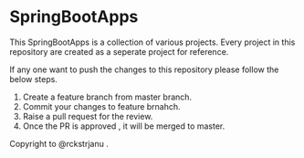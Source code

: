 # SpringBootApps
This SpringBootApps is a collection of various projects. Every project in this repository are created as a seperate project for reference.

If any one want to push the changes to this repository please follow the below steps.
1. Create a feature branch from master branch.
2. Commit your changes to feature brnahch.
3. Raise a pull request for the review.
4. Once the PR is approved , it will be merged to master.


Copyright to @rckstrjanu .
